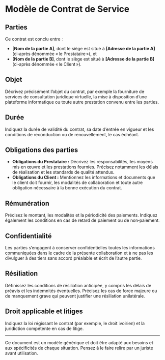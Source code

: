 # Modèle de Contrat de Service

<!--
Ce modèle est fourni à titre indicatif et doit être personnalisé selon les besoins
spécifiques de votre activité et conforme aux lois en vigueur dans votre
juridiction. Il est conseillé de consulter un professionnel du droit pour
adapter ce document à votre situation.
-->

## Parties

Ce contrat est conclu entre :

* **[Nom de la partie A]**, dont le siège est situé à **[Adresse de la partie A]** (ci‑après dénommée « le Prestataire »), et
* **[Nom de la partie B]**, dont le siège est situé à **[Adresse de la partie B]** (ci‑après dénommée « le Client »).

## Objet

Décrivez précisément l’objet du contrat, par exemple la fourniture de services de
consultation juridique virtuelle, la mise à disposition d’une plateforme
informatique ou toute autre prestation convenu entre les parties.

## Durée

Indiquez la durée de validité du contrat, sa date d’entrée en vigueur et les
conditions de reconduction ou de renouvellement, le cas échéant.

## Obligations des parties

* **Obligations du Prestataire :** Décrivez les responsabilités, les moyens
  mis en œuvre et les prestations fournies. Précisez notamment les délais de
  réalisation et les standards de qualité attendus.
* **Obligations du Client :** Mentionnez les informations et documents que le
  client doit fournir, les modalités de collaboration et toute autre obligation
  nécessaire à la bonne exécution du contrat.

## Rémunération

Précisez le montant, les modalités et la périodicité des paiements. Indiquez
également les conditions en cas de retard de paiement ou de non‑paiement.

## Confidentialité

Les parties s’engagent à conserver confidentielles toutes les informations
communiquées dans le cadre de la présente collaboration et à ne pas les
divulguer à des tiers sans accord préalable et écrit de l’autre partie.

## Résiliation

Définissez les conditions de résiliation anticipée, y compris les délais de préavis
et les indemnités éventuelles. Précisez les cas de force majeure ou de manquement
grave qui peuvent justifier une résiliation unilatérale.

## Droit applicable et litiges

Indiquez la loi régissant le contrat (par exemple, le droit ivoirien) et la
juridiction compétente en cas de litige.

---

Ce document est un modèle générique et doit être adapté aux besoins et aux
spécificités de chaque situation. Pensez à le faire relire par un juriste avant
utilisation.
